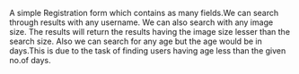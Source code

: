 A simple Registration form which contains as many fields.We can search through results with any username. We can also search with any image size.
The results will return the results having the image size lesser than the search size. Also we can search for any age but the age would be in days.This is due to the task of finding users having age less than the given no.of days.
